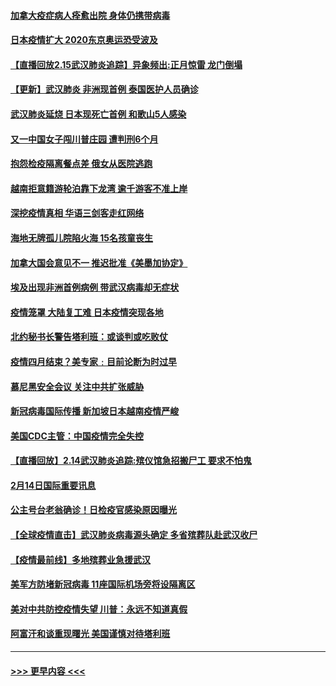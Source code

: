 #### [加拿大疫症病人痊愈出院 身体仍携带病毒](../pages/prog202/a102778061.md?t=02160155) 
#### [日本疫情扩大 2020东京奥运恐受波及](../pages/prog202/a102778049.md?t=02160155) 
#### [【直播回放2.15武汉肺炎追踪】异象频出:正月惊雷 龙门倒塌](../pages/prog202/a102777974.md?t=02160155) 
#### [【更新】武汉肺炎 非洲现首例 泰国医护人员确诊](../pages/prog202/a102770740.md?t=02160155) 
#### [武汉肺炎延烧 日本现死亡首例 和歌山5人感染](../pages/prog202/a102777815.md?t=02160155) 
#### [又一中国女子闯川普庄园 遭判刑6个月](../pages/prog202/a102777673.md?t=02160155) 
#### [抱怨检疫隔离餐点差 俄女从医院逃跑](../pages/prog202/a102777667.md?t=02160155) 
#### [越南拒意籍游轮泊靠下龙湾 逾千游客不准上岸](../pages/prog202/a102777646.md?t=02160155) 
#### [深挖疫情真相 华语三剑客走红网络](../pages/prog202/a102777624.md?t=02160155) 
#### [海地无牌孤儿院陷火海 15名孩童丧生](../pages/prog202/a102777620.md?t=02160155) 
#### [加拿大国会意见不一 推迟批准《美墨加协定》](../pages/prog202/a102777575.md?t=02160155) 
#### [埃及出现非洲首例病例 带武汉病毒却无症状](../pages/prog202/a102777559.md?t=02160155) 
#### [疫情笼罩 大陆复工难 日本疫情突现各地](../pages/prog202/a102777455.md?t=02160155) 
#### [北约秘书长警告塔利班：或谈判或吃败仗](../pages/prog202/a102777442.md?t=02160155) 
#### [疫情四月结束？美专家﹕目前论断为时过早](../pages/prog202/a102777248.md?t=02160155) 
#### [慕尼黑安全会议 关注中共扩张威胁](../pages/prog202/a102777254.md?t=02160155) 
#### [新冠病毒国际传播 新加坡日本越南疫情严峻](../pages/prog202/a102777245.md?t=02160155) 
#### [美国CDC主管：中国疫情完全失控](../pages/prog202/a102777236.md?t=02160155) 
#### [【直播回放】2.14武汉肺炎追踪:殡仪馆急招搬尸工 要求不怕鬼](../pages/prog202/a102777141.md?t=02160155) 
#### [2月14日国际重要讯息](../pages/prog202/a102777073.md?t=02160155) 
#### [公主号台老翁确诊！日检疫官感染原因曝光](../pages/prog202/a102777075.md?t=02160155) 
#### [【全球疫情直击】武汉肺炎病毒源头确定 多省殡葬队赴武汉收尸](../pages/prog202/a102777026.md?t=02160155) 
#### [【疫情最前线】多地殡葬业急援武汉](../pages/prog202/a102776986.md?t=02160155) 
#### [美军方防堵新冠病毒 11座国际机场旁将设隔离区](../pages/prog202/a102776870.md?t=02160155) 
#### [美对中共防控疫情失望 川普：永远不知道真假](../pages/prog202/a102776836.md?t=02160155) 
#### [阿富汗和谈重现曙光 美国谨慎对待塔利班](../pages/prog202/a102776748.md?t=02160155) 

----
#### [ >>> 更早内容 <<< ](../indexes/prog202-earlier.md)
